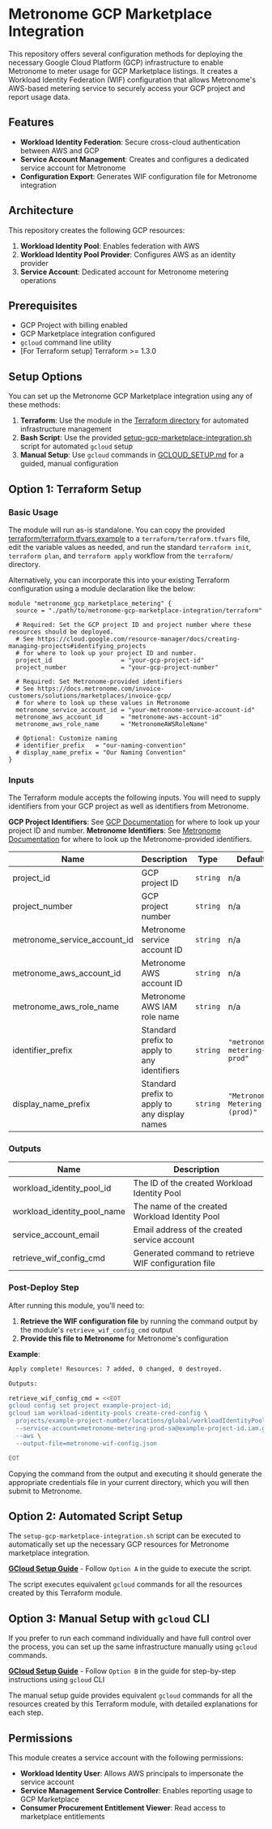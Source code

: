 # Metronome GCP Marketplace Integration

This repository offers several configuration methods for deploying the necessary Google Cloud Platform (GCP) infrastructure to enable Metronome to meter usage for GCP Marketplace listings. It creates a Workload Identity Federation (WIF) configuration that allows Metronome's AWS-based metering service to securely access your GCP project and report usage data.

## Features

- **Workload Identity Federation**: Secure cross-cloud authentication between AWS and GCP
- **Service Account Management**: Creates and configures a dedicated service account for Metronome
- **Configuration Export**: Generates WIF configuration file for Metronome integration

## Architecture

This repository creates the following GCP resources:

1. **Workload Identity Pool**: Enables federation with AWS
2. **Workload Identity Pool Provider**: Configures AWS as an identity provider
3. **Service Account**: Dedicated account for Metronome metering operations

## Prerequisites

- GCP Project with billing enabled
- GCP Marketplace integration configured
- `gcloud` command line utility
- [For Terraform setup] Terraform >= 1.3.0

## Setup Options

You can set up the Metronome GCP Marketplace integration using any of these methods:

1. **Terraform**: Use the module in the [Terraform directory](./terraform) for automated infrastructure management
2. **Bash Script**: Use the provided [setup-gcp-marketplace-integration.sh](./setup-gcp-marketplace-integration.sh) script for automated `gcloud` setup
3. **Manual Setup**: Use `gcloud` commands in [GCLOUD_SETUP.md](./GCLOUD_SETUP.md) for a guided, manual configuration

## Option 1: Terraform Setup

### Basic Usage

The module will run as-is standalone. You can copy the provided [terraform/terraform.tfvars.example](./terraform/terraform.tfvars.example) to a `terraform/terraform.tfvars` file, edit the variable values as needed, and run the standard `terraform init`, `terraform plan`, and `terraform apply` workflow from the `terraform/` directory.

Alternatively, you can incorporate this into your existing Terraform configuration using a module declaration like the below:

```hcl
module "metronome_gcp_marketplace_metering" {
  source = "./path/to/metronome-gcp-marketplace-integration/terraform"

  # Required: Set the GCP project ID and project number where these resources should be deployed.
  # See https://cloud.google.com/resource-manager/docs/creating-managing-projects#identifying_projects
  # for where to look up your project ID and number.
  project_id                   = "your-gcp-project-id"
  project_number               = "your-gcp-project-number"

  # Required: Set Metronome-provided identifiers
  # See https://docs.metronome.com/invoice-customers/solutions/marketplaces/invoice-gcp/
  # for where to look up these values in Metronome
  metronome_service_account_id = "your-metronome-service-account-id"
  metronome_aws_account_id     = "metronome-aws-account-id"
  metronome_aws_role_name      = "MetronomeAWSRoleName"

  # Optional: Customize naming
  # identifier_prefix   = "our-naming-convention"
  # display_name_prefix = "Our Naming Convention"
}
```

### Inputs

The Terraform module accepts the following inputs. You will need to supply identifiers from your GCP project as well as identifiers from Metronome.

**GCP Project Identifiers**: See [GCP Documentation](https://cloud.google.com/resource-manager/docs/creating-managing-projects#identifying_projects) for where to look up your project ID and number.
**Metronome Identifiers**: See [Metronome Documentation](https://docs.metronome.com/invoice-customers/solutions/marketplaces/invoice-gcp/) for where to look up the Metronome-provided identifiers.

| Name                         | Description                                   | Type     | Default                       | Required |
| ---------------------------- | --------------------------------------------- | -------- | ----------------------------- | :------: |
| project_id                   | GCP project ID                                | `string` | n/a                           |   yes    |
| project_number               | GCP project number                            | `string` | n/a                           |   yes    |
| metronome_service_account_id | Metronome service account ID                  | `string` | n/a                           |   yes    |
| metronome_aws_account_id     | Metronome AWS account ID                      | `string` | n/a                           |   yes    |
| metronome_aws_role_name      | Metronome AWS IAM role name                   | `string` | n/a                           |   yes    |
| identifier_prefix            | Standard prefix to apply to any identifiers   | `string` | `"metronome-metering-prod"`   |    no    |
| display_name_prefix          | Standard prefix to apply to any display names | `string` | `"Metronome Metering (prod)"` |    no    |

### Outputs

| Name                        | Description                                          |
| --------------------------- | ---------------------------------------------------- |
| workload_identity_pool_id   | The ID of the created Workload Identity Pool         |
| workload_identity_pool_name | The name of the created Workload Identity Pool       |
| service_account_email       | Email address of the created service account         |
| retrieve_wif_config_cmd     | Generated command to retrieve WIF configuration file |

### Post-Deploy Step

After running this module, you'll need to:

1. **Retrieve the WIF configuration file** by running the command output by the module's `retrieve_wif_config_cmd` output
2. **Provide this file to Metronome** for Metronome's configuration

**Example**:

```bash
Apply complete! Resources: 7 added, 0 changed, 0 destroyed.

Outputs:

retrieve_wif_config_cmd = <<EOT
gcloud config set project example-project-id;
gcloud iam workload-identity-pools create-cred-config \
  projects/example-project-number/locations/global/workloadIdentityPools/metronome-metering-prod-pool/providers/metronome-metering-prod-provider \
  --service-account=metronome-metering-prod-sa@example-project-id.iam.gserviceaccount.com \
  --aws \
  --output-file=metronome-wif-config.json

EOT
```

Copying the command from the output and executing it should generate the appropriate credentials file in your current directory, which you will then submit to Metronome.

## Option 2: Automated Script Setup

The `setup-gcp-marketplace-integration.sh` script can be executed to automatically set up the necessary GCP resources for Metronome marketplace integration.

**[GCloud Setup Guide](GCLOUD_SETUP.md)** - Follow `Option A` in the guide to execute the script.

The script executes equivalent `gcloud` commands for all the resources created by this Terraform module.

## Option 3: Manual Setup with `gcloud` CLI

If you prefer to run each command individually and have full control over the process, you can set up the same infrastructure manually using `gcloud` commands.

**[GCloud Setup Guide](GCLOUD_SETUP.md)** - Follow `Option B` in the guide for step-by-step instructions using `gcloud` CLI

The manual setup guide provides equivalent `gcloud` commands for all the resources created by this Terraform module, with detailed explanations for each step.

## Permissions

This module creates a service account with the following permissions:

- **Workload Identity User**: Allows AWS principals to impersonate the service account
- **Service Management Service Controller**: Enables reporting usage to GCP Marketplace
- **Consumer Procurement Entitlement Viewer**: Read access to marketplace entitlements
